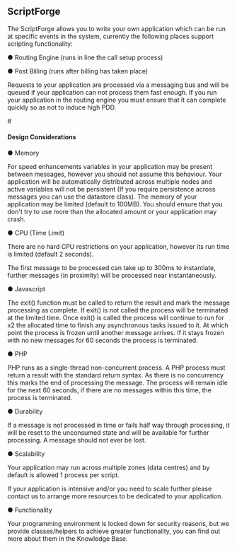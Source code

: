 <h2>ScriptForge</h2>

The ScriptForge allows you to write your own application which can be run at specific events in the system, currently the following places support scripting functionality:

&#x25cf; Routing Engine (runs in line the call setup process)

&#x25cf; Post Billing (runs after billing has taken place)

Requests to your application are processed via a messaging bus and will be queued if your application can not process them fast enough. If you run your application in the routing engine you must ensure that it can complete quickly so as not to induce high PDD.

#<h4>Design Considerations</h4>

&#x25cf; Memory

For speed enhancements variables in your application may be present between messages, however you should not assume this behaviour. Your application will be automatically distributed across multiple nodes and active variables will not be persistent (If you require persistence across messages you can use the datastore class). The memory of your application may be limited (default to 100MB). You should ensure that you don't try to use more than the allocated amount or your application may crash.

&#x25cf; CPU (Time Limit)

There are no hard CPU restrictions on your application, however its run time is limited (default 2 seconds).

The first message to be processed can take up to 300ms to instantiate, further messages (in proximity) will be processed near instantaneously.

&#x25cf; Javascript

The exit() function must be called to return the result and mark the message processing as complete. If exit() is not called the process will be terminated at the limited time. Once exit() is called the process will continue to run for x2 the allocated time to finish any asynchronous tasks issued to it. At which point the process is frozen until another message arrives. If it stays frozen with no new messages for 60 seconds the process is terminated.

&#x25cf; PHP

PHP runs as a single-thread non-concurrent process. A PHP process must return a result with the standard return syntax. As there is no concurrency this marks the end of processing the message. The process will remain idle for the next 60 seconds, if there are no messages within this time, the process is terminated.

&#x25cf; Durability

If a message is not processed in time or fails half way through processing, it will be reset to the unconsumed state and will be available for further processing. A message should not ever be lost.

&#x25cf; Scalability

Your application may run across multiple zones (data centres) and by default is allowed 1 process per script.

If your application is intensive and/or you need to scale further please contact us to arrange more resources to be dedicated to your application.

&#x25cf; Functionality

Your programming environment is locked down for security reasons, but we provide classes/helpers to achieve greater functionality, you can find out more about them in the Knowledge Base.
